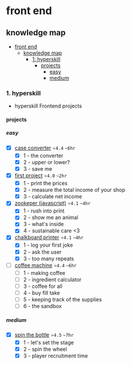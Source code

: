 # front end

## knowledge map
- [front end](#front-end)
  - [knowledge map](#knowledge-map)
    - [1: hyperskill](#1-hyperskill)
      - [projects](#projects)
        - [easy](#easy)
        - [medium](#medium)

### 1. hyperskill
- hyperskill Frontend projects
#### projects
##### easy
  - [x] [case converter](https://github.com/eucarizan/case-converter/blob/main/README.md) `⭐4.4` `~6hr`
    - [x] 1 - the converter
    - [x] 2 - upper or lower?
    - [x] 3 - save me
  - [x] [first project](https://github.com/eucarizan/js-fp/blob/main/README.md) `⭐4.0` `~2hr`
    - [x] 1 - print the prices
    - [x] 2 - measure the total income of your shop
    - [x] 3 - calculate net income
  - [x] [zookeper (javascript)](https://github.com/eucarizan/zookeeper-js/blob/main/README.md) `⭐4.1` `~4hr`
    - [x] 1 - rush into print
    - [x] 2 - show me an animal
    - [x] 3 - what's inside
    - [x] 4 - sustainable care <3
  - [x] [chalkboard printer](https://github.com/eucarizan/chalkboard-printer/blob/main/README.md) `⭐4.1` `~4hr`
    - [x] 1 - log your first joke
    - [x] 2 - ask the user
    - [x] 3 - too many repeats
  - [ ] [coffee machine](https://github.com/eucarizan/coffee-machine-js/blob/main/README.md) `⭐4.4` `~6hr`
    - [ ] 1 - making coffee
    - [ ] 2 - ingredient calculator
    - [ ] 3 - coffee for all
    - [ ] 4 - buy fill take
    - [ ] 5 - keeping track of the supplies
    - [ ] 6 - the sandbox

##### medium
  - [x] [spin the bottle](https://github.com/eucarizan/spin-the-bottle/blob/main/README.md) `⭐4.5` `~7hr`
    - [x] 1 - let's set the stage
    - [x] 2 - spin the wheel
    - [x] 3 - player recruitment time
